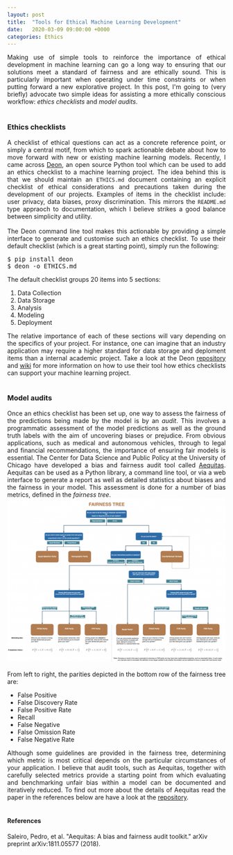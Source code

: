 ```yaml
---
layout: post
title:  "Tools for Ethical Machine Learning Development"
date:   2020-03-09 09:00:00 +0000
categories: Ethics
---
```


<div style="text-align: justify">
Making use of simple tools to reinforce the importance of ethical development in machine learning can go a long way to ensuring that our solutions meet a standard of fairness and are ethically sound. This is particularly important when operating under time constraints or when putting forward a new explorative project. In this post, I'm going to (very briefly) advocate two simple ideas for assisting a more ethically conscious workflow: <em>ethics checklists</em> and <em>model audits</em>.
</div>
<br/>

### Ethics checklists
<div style="text-align: justify">
A checklist of ethical questions can act as a concrete reference point, or simply a central motif, from which to spark actionable debate about how to move forward with new or existing machine learning models. Recently, I came across <a href="https://deon.drivendata.org//">Deon</a>, an open source Python tool which can be used to add an ethics checklist to a machine learning project. The idea behind this is that we should maintain an <code>ETHICS.md</code> document containing an explicit checklist of ethical considerations and precautions taken during the development of our projects. Examples of items in the checklist include: user privacy, data biases, proxy discrimination. This mirrors the <code>README.md</code> type appraoch to documentation, which I believe strikes a good balance between simplicity and utility. 
</div>
<br/>
<div style="text-align: justify">
The Deon command line tool makes this actionable by providing a simple interface to generate and customise such an ethics checklist. To use their default checklist (which is a great starting point), simply run the following:

<pre>$ pip install deon
$ deon -o ETHICS.md</pre>

The default checklist groups 20 items into 5 sections:
<ol>
  <li>Data Collection</li>
  <li>Data Storage</li>
  <li>Analysis</li>
  <li>Modeling</li>
  <li>Deployment</li>
</ol>  
The relative importance of each of these sections will vary depending on the specifics of your project. For instance, one can imagine that an industry application may require a higher standard for data storage and deploment items than a internal academic project. Take a look at the Deon <a href="https://github.com/drivendataorg/deon/">repository</a> and <a href="https://github.com/drivendataorg/deon/wiki/Overview">wiki</a> for more information on how to use their tool how ethics checklists can support your machine learning project.
</div>
<br/>

### Model audits
<div style="text-align: justify">
Once an ethics checklist has been set up, one way to assess the fairness of the predictions being made by the model is by an <em>audit</em>. This involves a programmatic assessment of the model predictions as well as the ground truth labels with the aim of uncovering biases or prejudice. From obvious applications, such as medical and autonomous vehicles, through to legal and financial recommendations, the importance of ensuring fair models is essential. The Center for Data Science and Public Policy at the University of Chicago have developed a bias and fairness audit tool called <a href="http://www.datasciencepublicpolicy.org/projects/aequitas/">Aequitas</a>. Aequitas can be used as a Python library, a command line tool, or via a web interface to generate a report as well as detailed statistics about biases and the fairness in your model. This assessment is done for a number of bias metrics, defined in the <em>fairness tree</em>.
</div>

<div style="text-align:left"><img src="/post_pdfs/tools_for_ethical_machine_learning_development/Fairness-Weeds-1200x897.png" />
</div><br/>

<div style="text-align: justify">
From left to right, the parities depicted in the bottom row of the fairness tree are:
<ul>
  <li>False Positive</li>
  <li>False Discovery Rate</li>
  <li>False Positive Rate</li>
  <li>Recall</li>
  <li>False Negative</li>
  <li>False Omission Rate</li>
  <li>False Negative Rate</li>
</ul>
Although some guidelines are provided in the fairness tree, determining which metric is most critical depends on the particular circumstances of your application. I believe that audit tools, such as Aequitas, together with carefully selected metrics provide a starting point from which evaluating and benchmarking unfair bias within a model can be documented and iteratively reduced. To find out more about the details of Aequitas read the paper in the references below are have a look at the <a href="https://github.com/dssg/aequitas">repository</a>.
</div>
<br/>

#### References
Saleiro, Pedro, et al. "Aequitas: A bias and fairness audit toolkit." arXiv preprint arXiv:1811.05577 (2018).
